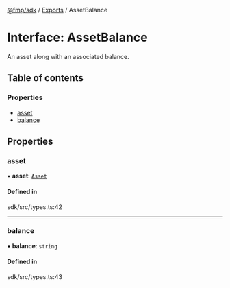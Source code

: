 [@fmp/sdk](../README.md) / [Exports](../modules.md) / AssetBalance

# Interface: AssetBalance

An asset along with an associated balance.

## Table of contents

### Properties

- [asset](AssetBalance.md#asset)
- [balance](AssetBalance.md#balance)

## Properties

### asset

• **asset**: [`Asset`](Asset.md)

#### Defined in

sdk/src/types.ts:42

___

### balance

• **balance**: `string`

#### Defined in

sdk/src/types.ts:43
